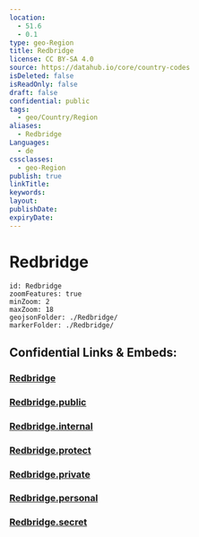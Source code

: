 ```yaml
---
location:
  - 51.6
  - 0.1
type: geo-Region
title: Redbridge
license: CC BY-SA 4.0
source: https://datahub.io/core/country-codes
isDeleted: false
isReadOnly: false
draft: false
confidential: public
tags:
  - geo/Country/Region
aliases:
  - Redbridge
Languages:
  - de
cssclasses:
  - geo-Region
publish: true
linkTitle:
keywords:
layout:
publishDate:
expiryDate:
---
```


# Redbridge

```leaflet
id: Redbridge
zoomFeatures: true 
minZoom: 2 
maxZoom: 18
geojsonFolder: ./Redbridge/
markerFolder: ./Redbridge/
```


## Confidential Links & Embeds: 

### [Redbridge](/_Standards/Earth/Continent/Europe/Europe~North/UK/England/Regions~England/London,Greater/cities~GreaterLondon/Redbridge.md) 

### [Redbridge.public](/_public/Earth/Continent/Europe/Europe~North/UK/England/Regions~England/London,Greater/cities~GreaterLondon/Redbridge.public.md) 

### [Redbridge.internal](/_internal/Earth/Continent/Europe/Europe~North/UK/England/Regions~England/London,Greater/cities~GreaterLondon/Redbridge.internal.md) 

### [Redbridge.protect](/_protect/Earth/Continent/Europe/Europe~North/UK/England/Regions~England/London,Greater/cities~GreaterLondon/Redbridge.protect.md) 

### [Redbridge.private](/_private/Earth/Continent/Europe/Europe~North/UK/England/Regions~England/London,Greater/cities~GreaterLondon/Redbridge.private.md) 

### [Redbridge.personal](/_personal/Earth/Continent/Europe/Europe~North/UK/England/Regions~England/London,Greater/cities~GreaterLondon/Redbridge.personal.md) 

### [Redbridge.secret](/_secret/Earth/Continent/Europe/Europe~North/UK/England/Regions~England/London,Greater/cities~GreaterLondon/Redbridge.secret.md)

